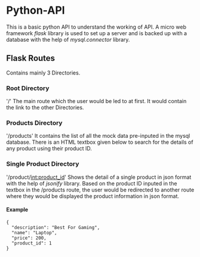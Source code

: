 # Python-API
This is a basic python API to understand the working of API. A micro web framework *flask* library is used to set up a server and is backed up with a database with the help of *mysql.connector* library.

## Flask Routes
Contains mainly 3 Directories.

### Root Directory
'/' 
The main route which the user would be led to at first. It would contain the link to the other Directories.

### Products Directory
'/products'
It contains the list of all the mock data pre-inputed in the mysql database. There is an HTML textbox given below to search for the details of any product using their product ID. 

### Single Product Directory
'/product/<int:product_id>'
Shows the detail of a single product in json format with the help of *jsonify* library. Based on the product ID inputed in the textbox in the /products route, the user would be redirected to another route where they would be displayed the product information in json format.
#### Example
```
{
  "description": "Best For Gaming",
  "name": "Laptop",
  "price": 200,
  "product_id": 1
}
```
